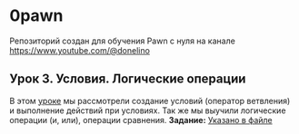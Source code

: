 # 0pawn
Репозиторий создан для обучения Pawn с нуля на канале https://www.youtube.com/@donelino

## Урок 3. Условия. Логические операции

В этом [уроке](https://youtu.be/xcClc7_5f0M) мы рассмотрели создание условий (оператор ветвления) и выполнение действий при условиях. Так же мы выучили логические операции (и, или), операции сравнения.
**Задание:** [Указано в файле](https://github.com/donelino/0pawn/blob/lesson3/gamemodes/0pawn.pwn)